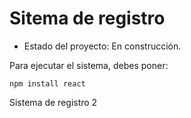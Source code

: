<h1> Sitema de registro</h1>

  - Estado del proyecto: En construcción.

  Para ejecutar el sistema, debes poner:

  ```npm install react```

Sistema de registro 2
